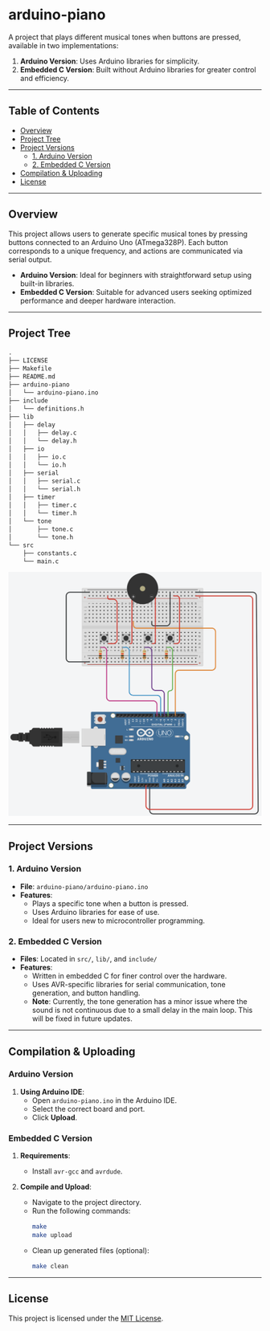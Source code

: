 # arduino-piano

A project that plays different musical tones when buttons are pressed, available in two implementations:

1. **Arduino Version**: Uses Arduino libraries for simplicity.
2. **Embedded C Version**: Built without Arduino libraries for greater control and efficiency.

---

## Table of Contents

- [Overview](#overview)
- [Project Tree](#project-tree)
- [Project Versions](#project-versions)
  - [1. Arduino Version](#1-arduino-version)
  - [2. Embedded C Version](#2-embedded-c-version)
- [Compilation & Uploading](#compilation--uploading)
- [License](#license)

---

## Overview

This project allows users to generate specific musical tones by pressing buttons connected to an Arduino Uno (ATmega328P). Each button corresponds to a unique frequency, and actions are communicated via serial output.

- **Arduino Version**: Ideal for beginners with straightforward setup using built-in libraries.
- **Embedded C Version**: Suitable for advanced users seeking optimized performance and deeper hardware interaction.

---

## Project Tree

```
.
├── LICENSE
├── Makefile
├── README.md
├── arduino-piano
│   └── arduino-piano.ino
├── include
│   └── definitions.h
├── lib
│   ├── delay
│   │   ├── delay.c
│   │   └── delay.h
│   ├── io
│   │   ├── io.c
│   │   └── io.h
│   ├── serial
│   │   ├── serial.c
│   │   └── serial.h
│   ├── timer
│   │   ├── timer.c
│   │   └── timer.h
│   └── tone
│       ├── tone.c
│       └── tone.h
└── src
    ├── constants.c
    └── main.c
```

![Hardware Setup](setup.png)

---

## Project Versions

### 1. Arduino Version

- **File**: `arduino-piano/arduino-piano.ino`
- **Features**:
  - Plays a specific tone when a button is pressed.
  - Uses Arduino libraries for ease of use.
  - Ideal for users new to microcontroller programming.

### 2. Embedded C Version

- **Files**: Located in `src/`, `lib/`, and `include/`
- **Features**:
  - Written in embedded C for finer control over the hardware.
  - Uses AVR-specific libraries for serial communication, tone generation, and button handling.
  - **Note**: Currently, the tone generation has a minor issue where the sound is not continuous due to a small delay in the main loop. This will be fixed in future updates.

---

## Compilation & Uploading

### Arduino Version

1. **Using Arduino IDE**:
   - Open `arduino-piano.ino` in the Arduino IDE.
   - Select the correct board and port.
   - Click **Upload**.

### Embedded C Version

1. **Requirements**:
   - Install `avr-gcc` and `avrdude`.

2. **Compile and Upload**:
   - Navigate to the project directory.
   - Run the following commands:
     ```sh
     make
     make upload
     ```
   - Clean up generated files (optional):
     ```sh
     make clean
     ```

---

## License

This project is licensed under the [MIT License](LICENSE).
